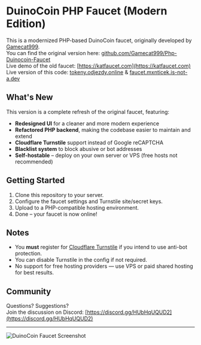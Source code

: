 # DuinoCoin PHP Faucet (Modern Edition)

This is a modernized PHP-based DuinoCoin faucet, originally developed by [Gamecat999](https://github.com/Gamecat999/Php-Duinocoin-Faucet).  
You can find the original version here: [github.com/Gamecat999/Php-Duinocoin-Faucet](https://github.com/Gamecat999/Php-Duinocoin-Faucet)  
Live demo of the old faucet: [https://katfaucet.com](https://katfaucet.com)
Live version of this code: [tokeny.odjezdy.online](https://tokeny.odjezdy.online) & [faucet.mxnticek.is-not-a.dev](https://faucet.mxnticek.is-not-a.dev)

## What's New

This version is a complete refresh of the original faucet, featuring:

- **Redesigned UI** for a cleaner and more modern experience
- **Refactored PHP backend**, making the codebase easier to maintain and extend
- **Cloudflare Turnstile** support instead of Google reCAPTCHA
- **Blacklist system** to block abusive or bot addresses
- **Self-hostable** – deploy on your own server or VPS (free hosts not recommended)

## Getting Started

1. Clone this repository to your server.
2. Configure the faucet settings and Turnstile site/secret keys.
3. Upload to a PHP-compatible hosting environment.
4. Done – your faucet is now online!

## Notes

- You **must** register for [Cloudflare Turnstile](https://www.cloudflare.com/products/turnstile/) if you intend to use anti-bot protection.
- You can disable Turnstile in the config if not required.
- No support for free hosting providers — use VPS or paid shared hosting for best results.

## Community

Questions? Suggestions?  
Join the discussion on Discord: [https://discord.gg/HUbHqUQUD2](https://discord.gg/HUbHqUQUD2)

---

![DuinoCoin Faucet Screenshot](https://github.com/user-attachments/assets/4d6c4a3b-0a69-4509-82ee-a58d85c03859)